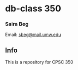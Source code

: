 # db-class 350

### Saira Beg

Email: sbeg@mail.umw.edu

## Info

This is a repository for CPSC 350
